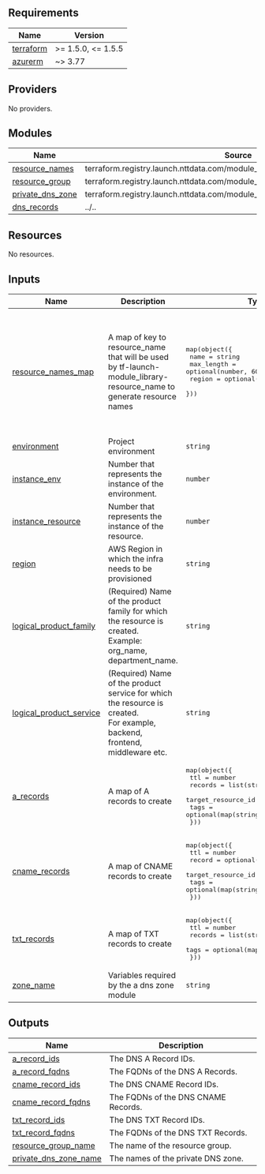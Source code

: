 <!-- BEGINNING OF PRE-COMMIT-TERRAFORM DOCS HOOK -->
## Requirements

| Name | Version |
|------|---------|
| <a name="requirement_terraform"></a> [terraform](#requirement\_terraform) | >= 1.5.0, <= 1.5.5 |
| <a name="requirement_azurerm"></a> [azurerm](#requirement\_azurerm) | ~> 3.77 |

## Providers

No providers.

## Modules

| Name | Source | Version |
|------|--------|---------|
| <a name="module_resource_names"></a> [resource\_names](#module\_resource\_names) | terraform.registry.launch.nttdata.com/module_library/resource_name/launch | ~> 1.0 |
| <a name="module_resource_group"></a> [resource\_group](#module\_resource\_group) | terraform.registry.launch.nttdata.com/module_primitive/resource_group/azurerm | ~> 1.0 |
| <a name="module_private_dns_zone"></a> [private\_dns\_zone](#module\_private\_dns\_zone) | terraform.registry.launch.nttdata.com/module_primitive/private_dns_zone/azurerm | ~> 1.0 |
| <a name="module_dns_records"></a> [dns\_records](#module\_dns\_records) | ../.. | n/a |

## Resources

No resources.

## Inputs

| Name | Description | Type | Default | Required |
|------|-------------|------|---------|:--------:|
| <a name="input_resource_names_map"></a> [resource\_names\_map](#input\_resource\_names\_map) | A map of key to resource\_name that will be used by tf-launch-module\_library-resource\_name to generate resource names | <pre>map(object({<br>    name       = string<br>    max_length = optional(number, 60)<br>    region     = optional(string, "eastus2")<br>  }))</pre> | <pre>{<br>  "private_dns_zone": {<br>    "max_length": 80,<br>    "name": "zone",<br>    "region": "eastus"<br>  },<br>  "resource_group": {<br>    "max_length": 80,<br>    "name": "rg",<br>    "region": "eastus"<br>  }<br>}</pre> | no |
| <a name="input_environment"></a> [environment](#input\_environment) | Project environment | `string` | `"demo"` | no |
| <a name="input_instance_env"></a> [instance\_env](#input\_instance\_env) | Number that represents the instance of the environment. | `number` | `0` | no |
| <a name="input_instance_resource"></a> [instance\_resource](#input\_instance\_resource) | Number that represents the instance of the resource. | `number` | `0` | no |
| <a name="input_region"></a> [region](#input\_region) | AWS Region in which the infra needs to be provisioned | `string` | `"eastus2"` | no |
| <a name="input_logical_product_family"></a> [logical\_product\_family](#input\_logical\_product\_family) | (Required) Name of the product family for which the resource is created.<br>    Example: org\_name, department\_name. | `string` | `"launch"` | no |
| <a name="input_logical_product_service"></a> [logical\_product\_service](#input\_logical\_product\_service) | (Required) Name of the product service for which the resource is created.<br>    For example, backend, frontend, middleware etc. | `string` | `"dns"` | no |
| <a name="input_a_records"></a> [a\_records](#input\_a\_records) | A map of A records to create | <pre>map(object({<br>    ttl                = number<br>    records            = list(string)<br>    target_resource_id = optional(string)<br>    tags               = optional(map(string))<br>  }))</pre> | `{}` | no |
| <a name="input_cname_records"></a> [cname\_records](#input\_cname\_records) | A map of CNAME records to create | <pre>map(object({<br>    ttl                = number<br>    record             = optional(string)<br>    target_resource_id = optional(string)<br>    tags               = optional(map(string))<br>  }))</pre> | `{}` | no |
| <a name="input_txt_records"></a> [txt\_records](#input\_txt\_records) | A map of TXT records to create | <pre>map(object({<br>    ttl     = number<br>    records = list(string)<br>    tags    = optional(map(string))<br>  }))</pre> | `{}` | no |
| <a name="input_zone_name"></a> [zone\_name](#input\_zone\_name) | Variables required by the a dns zone module | `string` | n/a | yes |

## Outputs

| Name | Description |
|------|-------------|
| <a name="output_a_record_ids"></a> [a\_record\_ids](#output\_a\_record\_ids) | The DNS A Record IDs. |
| <a name="output_a_record_fqdns"></a> [a\_record\_fqdns](#output\_a\_record\_fqdns) | The FQDNs of the DNS A Records. |
| <a name="output_cname_record_ids"></a> [cname\_record\_ids](#output\_cname\_record\_ids) | The DNS CNAME Record IDs. |
| <a name="output_cname_record_fqdns"></a> [cname\_record\_fqdns](#output\_cname\_record\_fqdns) | The FQDNs of the DNS CNAME Records. |
| <a name="output_txt_record_ids"></a> [txt\_record\_ids](#output\_txt\_record\_ids) | The DNS TXT Record IDs. |
| <a name="output_txt_record_fqdns"></a> [txt\_record\_fqdns](#output\_txt\_record\_fqdns) | The FQDNs of the DNS TXT Records. |
| <a name="output_resource_group_name"></a> [resource\_group\_name](#output\_resource\_group\_name) | The name of the resource group. |
| <a name="output_private_dns_zone_name"></a> [private\_dns\_zone\_name](#output\_private\_dns\_zone\_name) | The names of the private DNS zone. |
<!-- END OF PRE-COMMIT-TERRAFORM DOCS HOOK -->
